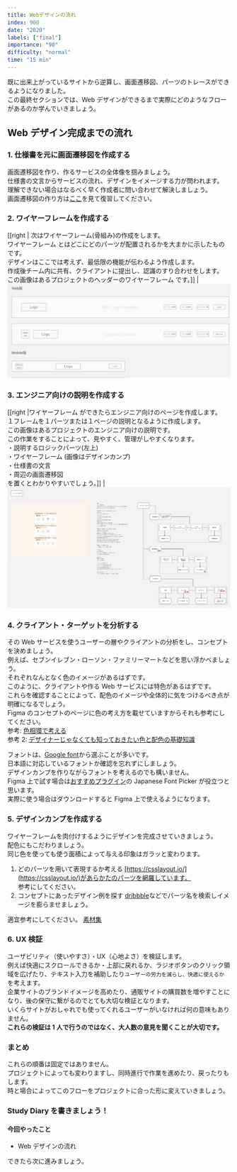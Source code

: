 ```yaml
---
title: Webデザインの流れ
index: 900
date: "2020"
labels: ["final"]
importance: "90"
difficulty: "normal"
time: "15 min"
---
```


既に出来上がっているサイトから逆算し、画面遷移図、パーツのトレースができるようになりました。  
この最終セクションでは、Web デザインができるまで実際にどのようなフローがあるのか学んでいきましょう。

## Web デザイン完成までの流れ

### 1. 仕様書を元に画面遷移図を作成する

画面遷移図を作り、作るサービスの全体像を掴みましょう。  
仕様書の文言からサービスの流れ、デザインをイメージする力が問われます。  
理解できない場合はなるべく早く作成者に問い合わせて解決しましょう。  
画面遷移図の作り方は[ここ](/web/chart)を見て復習してください。

### 2. ワイヤーフレームを作成する

[[right | 次はワイヤーフレーム(骨組み)の作成をします。<br/>ワイヤーフレーム とはどこにどのパーツが配置されるかを大まかに示したものです。<br/>デザインはここでは考えず、最低限の機能が伝わるよう作成します。<br/>作成後チーム内に共有、クライアントに提出し、認識のすり合わせをします。<br/>この画像はあるプロジェクトのヘッダーのワイヤーフレーム です。]]
| ![pages](./img/wire-frame.png)

### 3. エンジニア向けの説明を作成する

[[right |ワイヤーフレーム ができたらエンジニア向けのページを作成します。<br/>１フレームを１パーツまたは１ページの説明となるように作成します。<br/>この画像はあるプロジェクトのエンジニア向けの説明です。<br/>この作業をすることによって、見やすく、管理がしやすくなります。<br/>・説明するロジックパーツ(左上)<br/>・ワイヤーフレーム (画像はデザインカンプ)<br/>・仕様書の文言<br/>・周辺の画面遷移図<br/>を置くとわかりやすいでしょう。]]
| ![pages](./img/for-engineer.png)

### 4. クライアント・ターゲットを分析する

その Web サービスを使うユーザーの層やクライアントの分析をし、コンセプトを決めましょう。  
例えば、セブンイレブン・ローソン・ファミリーマートなどを思い浮かべましょう。  
それぞれなんとなく色のイメージがあるはずです。  
このように、クライアントや作る Web サービスには特色があるはずです。  
これらを確認することによって、配色のイメージや全体的に気をつけるべき点が明確になるでしょう。  
Figma のコンセプトのページに色の考え方を載せていますからそれも参考にしてください。  
参考: [色相環で考える](https://sevendex.com/post/7275/)  
参考 2: [デザイナーじゃなくても知っておきたい色と配色の基礎知識](https://baigie.me/officialblog/2021/01/27/color_theory/)

フォントは、[Google font](https://fonts.google.com/)から選ぶことが多いです。  
日本語に対応しているフォントか確認を忘れずにしましょう。  
デザインカンプを作りながらフォントを考えるのでも構いません。  
Figma 上で試す場合は[おすすめプラグイン](/figma/section5/)の Japanese Font Picker が役立つと思います。  
実際に使う場合はダウンロードすると Figma 上で使えるようになります。

### 5. デザインカンプを作成する

ワイヤーフレームを肉付けするようにデザインを完成させていきましょう。  
配色にもこだわりましょう。  
同じ色を使っても使う面積によって与える印象はガラッと変わります。

1. どのパーツを用いて表現するか考える
   [https://csslayout.io/](https://csslayout.io/)があらかたのパーツを網羅しています。  
   参考にしてください。
2. コンセプトにあったデザイン例を探す
   [dribbble](https://dribbble.com/)などでパーツ名を検索しイメージを膨らませましょう。

適宜参考にしてください。 [素材集](/wisdom/tips/)

### 6. UX 検証

ユーザビリティ（使いやすさ）・UX（心地よさ）を検証します。  
例えば快適にスクロールできるか・上部に戻れるか、ラジオボタンのクリック領域を広げたり、テキスト入力を補助したり`ユーザーの労力を減らし、快適に使えるか`を考えます。  
企業サイトのブランドイメージを高めたり、通販サイトの購買数を増やすことになり、後の保守に繋がるのでとても大切な検証となります。  
いくらサイトがおしゃれでも使ってくれるユーザーがいなければ何の意味もありません。  
**これらの検証は 1 人で行うのではなく、大人数の意見を聞くことが大切です。**

### まとめ

これらの順番は固定ではありません。  
プロジェクトによっても変わりますし、同時進行で作業を進めたり、戻ったりもします。  
時と場合によってこのフローをプロジェクトに合った形に変えていきましょう。

### Study Diary を書きましょう！

#### 今回やったこと

- Web デザインの流れ

できたら次に進みましょう。
